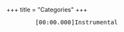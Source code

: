 +++
title = "Categories"
+++

<link rel="stylesheet" href="../../css/APlayer.min.css">
<div id="aplayer">
	<pre class="aplayer-lrc-content">
        [00:00.000]Instrumental
    </pre>
</div>
<script src="../../js/APlayer.min.js"></script>

<script>
const ap = new APlayer({
    container: document.getElementById('aplayer'),
	fixed: false,
	mini: false,
	autoplay: false,
	theme: '#b7daff',
	loop: 'all',
	order: 'list',
	preload: 'auto',
	volume: 0.8,
    audio: [{
		name: 'White Magic',
		artist: 'Ujico Snail s house',
        //url: '../../music/White Magic-Ujico Snail s house.mp3',
		//cover: '../../music/White Magic-Ujico Snail s house.jpg',
		url: 'http://pop5orv74.bkt.clouddn.com/music/White%20Magic-Ujico%20Snail%20s%20house.mp3',
		cover: 'https://dev.tencent.com/u/YXL-76/p/academic-kickstart/git/raw/master/static/music/White%20Magic-Ujico%20Snail%20s%20house.jpg',
		mutex: true,
		listFolded: true,
    }],
	lrcType: 2,
});
</script>
